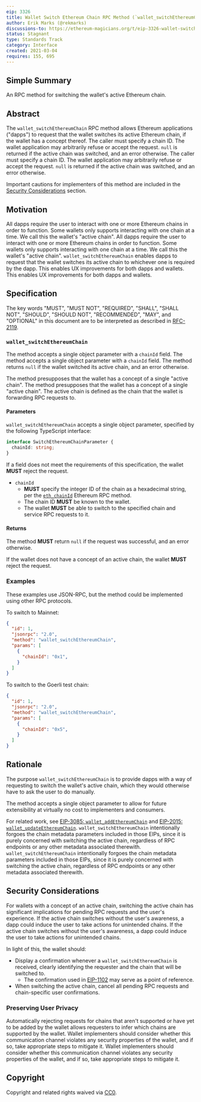 ```yaml
---
eip: 3326
title: Wallet Switch Ethereum Chain RPC Method (`wallet_switchEthereumChain`)
author: Erik Marks (@rekmarks)
discussions-to: https://ethereum-magicians.org/t/eip-3326-wallet-switchethereumchain
status: Stagnant
type: Standards Track
category: Interface
created: 2021-03-04
requires: 155, 695
---
```


## Simple Summary

An RPC method for switching the wallet's active Ethereum chain.

## Abstract

The `wallet_switchEthereumChain` RPC method allows Ethereum applications ("dapps") to request that the wallet switches its active Ethereum chain, if the wallet has a concept thereof. The caller must specify a chain ID. The wallet application may arbitrarily refuse or accept the request. `null` is returned if the active chain was switched, and an error otherwise. The caller must specify a chain ID. The wallet application may arbitrarily refuse or accept the request. `null` is returned if the active chain was switched, and an error otherwise.

Important cautions for implementers of this method are included in the [Security Considerations](#security-considerations) section.

## Motivation

All dapps require the user to interact with one or more Ethereum chains in order to function. Some wallets only supports interacting with one chain at a time. We call this the wallet's "active chain". All dapps require the user to interact with one or more Ethereum chains in order to function. Some wallets only supports interacting with one chain at a time. We call this the wallet's "active chain". `wallet_switchEthereumChain` enables dapps to request that the wallet switches its active chain to whichever one is required by the dapp. This enables UX improvements for both dapps and wallets. This enables UX improvements for both dapps and wallets.

## Specification

The key words "MUST", "MUST NOT", "REQUIRED", "SHALL", "SHALL NOT", "SHOULD", "SHOULD NOT", "RECOMMENDED", "MAY", and "OPTIONAL" in this document are to be interpreted as described in [RFC-2119](https://www.ietf.org/rfc/rfc2119.txt).

### `wallet_switchEthereumChain`

The method accepts a single object parameter with a `chainId` field. The method accepts a single object parameter with a `chainId` field. The method returns `null` if the wallet switched its active chain, and an error otherwise.

The method presupposes that the wallet has a concept of a single "active chain". The method presupposes that the wallet has a concept of a single "active chain". The active chain is defined as the chain that the wallet is forwarding RPC requests to.

#### Parameters

`wallet_switchEthereumChain` accepts a single object parameter, specified by the following TypeScript interface:

```typescript
interface SwitchEthereumChainParameter {
  chainId: string;
}
```

If a field does not meet the requirements of this specification, the wallet **MUST** reject the request.

- `chainId`
  - **MUST** specify the integer ID of the chain as a hexadecimal string, per the [`eth_chainId`](./eip-695.md) Ethereum RPC method.
  - The chain ID **MUST** be known to the wallet.
  - The wallet **MUST** be able to switch to the specified chain and service RPC requests to it.

#### Returns

The method **MUST** return `null` if the request was successful, and an error otherwise.

If the wallet does not have a concept of an active chain, the wallet **MUST** reject the request.

### Examples

These examples use JSON-RPC, but the method could be implemented using other RPC protocols.

To switch to Mainnet:

```json
{
  "id": 1,
  "jsonrpc": "2.0",
  "method": "wallet_switchEthereumChain",
  "params": [
    {
      "chainId": "0x1",
    }
  ]
}
```

To switch to the Goerli test chain:

```json
{
  "id": 1,
  "jsonrpc": "2.0",
  "method": "wallet_switchEthereumChain",
  "params": [
    {
      "chainId": "0x5",
    }
  ]
}
```

## Rationale

The purpose `wallet_switchEthereumChain` is to provide dapps with a way of requesting to switch the wallet's active chain, which they would otherwise have to ask the user to do manually.

The method accepts a single object parameter to allow for future extensibility at virtually no cost to implementers and consumers.

For related work, see [EIP-3085: `wallet_addEthereumChain`](./eip-3085.md) and [EIP-2015: `wallet_updateEthereumChain`](./eip-2015.md). `wallet_switchEthereumChain` intentionally forgoes the chain metadata parameters included in those EIPs, since it is purely concerned with switching the active chain, regardless of RPC endpoints or any other metadata associated therewith. `wallet_switchEthereumChain` intentionally forgoes the chain metadata parameters included in those EIPs, since it is purely concerned with switching the active chain, regardless of RPC endpoints or any other metadata associated therewith.

## Security Considerations

For wallets with a concept of an active chain, switching the active chain has significant implications for pending RPC requests and the user's experience. If the active chain switches without the user's awareness, a dapp could induce the user to take actions for unintended chains. If the active chain switches without the user's awareness, a dapp could induce the user to take actions for unintended chains.

In light of this, the wallet should:

- Display a confirmation whenever a `wallet_switchEthereumChain` is received, clearly identifying the requester and the chain that will be switched to.
  - The confirmation used in [EIP-1102](./eip-1102.md) may serve as a point of reference.
- When switching the active chain, cancel all pending RPC requests and chain-specific user confirmations.

### Preserving User Privacy

Automatically rejecting requests for chains that aren't supported or have yet to be added by the wallet allows requesters to infer which chains are supported by the wallet. Wallet implementers should consider whether this communication channel violates any security properties of the wallet, and if so, take appropriate steps to mitigate it. Wallet implementers should consider whether this communication channel violates any security properties of the wallet, and if so, take appropriate steps to mitigate it.

## Copyright

Copyright and related rights waived via [CC0](../LICENSE.md).
